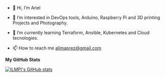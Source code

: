 - 👋 Hi, I’m Ariel
- 👀 I’m interested in DevOps tools, Arduino, Raspberry Pi and 3D printing Projects and Photography.
- 🌱 I’m currently learning Terraform, Ansible, Kubernetes and Cloud tecnologies.

- 📫 How to reach me alimaprez@gmail.com


<b>My GitHub Stats</b>

<a href="http://www.github.com/ariellpcuba"><img src="https://github-readme-stats.vercel.app/api?username=ariellpcuba&show_icons=true&hide=&count_private=true&title_color=6366f1&text_color=64748b&icon_color=3382ed&bg_color=181824&hide_border=true&show_icons=true" alt="ILMPI's GitHub stats" /></a>

<!---
ariellpcuba/ariellpcuba is a ✨ special ✨ repository because its `README.md` (this file) appears on your GitHub profile.
You can click the Preview link to take a look at your changes.
--->
